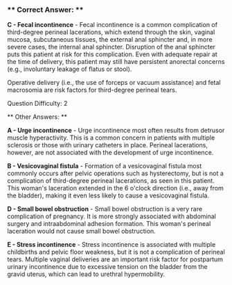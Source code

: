 ### ** Correct Answer: **

**C - Fecal incontinence** - Fecal incontinence is a common complication of third-degree perineal lacerations, which extend through the skin, vaginal mucosa, subcutaneous tissues, the external anal sphincter and, in more severe cases, the internal anal sphincter. Disruption of the anal sphincter puts this patient at risk for this complication. Even with adequate repair at the time of delivery, this patient may still have persistent anorectal concerns (e.g., involuntary leakage of flatus or stool).

Operative delivery (i.e., the use of forceps or vacuum assistance) and fetal macrosomia are risk factors for third-degree perineal tears.

Question Difficulty: 2

** Other Answers: **

**A - Urge incontinence** - Urge incontinence most often results from detrusor muscle hyperactivity. This is a common concern in patients with multiple sclerosis or those with urinary catheters in place. Perineal lacerations, however, are not associated with the development of urge incontinence.

**B - Vesicovaginal fistula** - Formation of a vesicovaginal fistula most commonly occurs after pelvic operations such as hysterectomy, but is not a complication of third-degree perineal lacerations, as seen in this patient. This woman's laceration extended in the 6 o'clock direction (i.e., away from the bladder), making it even less likely to cause a vesicovaginal fistula.

**D - Small bowel obstruction** - Small bowel obstruction is a very rare complication of pregnancy. It is more strongly associated with abdominal surgery and intraabdominal adhesion formation. This woman's perineal laceration would not cause small bowel obstruction.

**E - Stress incontinence** - Stress incontinence is associated with multiple childbirths and pelvic floor weakness, but it is not a complication of perineal tears. Multiple vaginal deliveries are an important risk factor for postpartum urinary incontinence due to excessive tension on the bladder from the gravid uterus, which can lead to urethral hypermobility.

